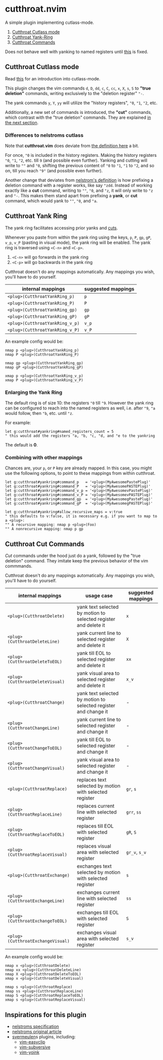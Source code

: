 # cutthroat.nvim

A simple plugin implementing cutlass-mode.

1. [Cutthroat Cutlass mode](#cutthroat-cutlass-mode)
1. [Cutthroat Yank-Ring](#cutthroat-yank-ring)
1. [Cutthroat Commands](#cutthroat-cut-commands)

Does not behave well with yanking to named registers until [this](https://github.com/neovim/neovim/issues/10225) is fixed.

## Cutthroat Cutlass mode

Read [this](https://github.com/nelstrom/vim-cutlass) for an introduction
into cutlass-mode.

This plugin changes the vim commands `d`, `D`, `dd`, `c`, `C`, `cc`, `x`, `X`, `s`, `S`
to **"true deletion"** commands, writing exclusively to the "deletion register" `"-`.

The yank commands `y`, `Y`, `yy` will utilize the "history registers", `"0`, `"1`, `"2`, etc.

Additionally, a new set of commands is introduced, the **"cut"** commands, which contrast with
the "true deletion" commands. They are explained [in the next section](#cutthroat-cut-commands).

### Differences to nelstroms cutlass

Note that **cutthroat.vim** does deviate from [the definition here](https://github.com/nelstrom/vim-cutlass) a bit.

For once, `"0` is included in the history registers. Making the history
registers `"0`, `"1`, `"2`, etc. till `9` (and possible even further).
Yanking and cutting will write to `""` and `"0`, shifting the previous content of
`"0` to `"1`, `"1` to `"2`, and so on, till you reach `"9"` (and possible even further).

Another change that deviates from [nelstrom's definition](https://github.com/nelstrom/vim-cutlass#redefining-vims-registers)
is how prefixing a deletion command with a register works,
like say `"zdd`. Instead of working exactly like a **cut** command, writing
to `""`, `"0`, and `"z`, it will only write to `"z` and `"-`.
This makes them stand apart from prefixing a **yank**, or **cut** command,
which would yank to `""`, `"0`, and `"a`.

## Cutthroat Yank Ring

The yank ring facilitates accessing prior yanks and [cuts](cutthroat-cut-commands).

Whenever you paste from within the yank ring using the keys, `p`, `P`, `gp`, `gP`, `v_p`, `v_P` (pasting in visual mode),
the yank ring will be enabled. The yank ring is traversed using `<C-n>` and `<C-p>`.

1. `<C-n>` will go forwards in the yank ring
1. `<C-p>` will go backwards in the yank ring

Cutthroat doesn't do any mappings automatically. Any mappings you
wish, you'll have to do yourself.

| internal mappings               | suggested mappings |
| ------------------------------- | ------------------ |
| `<plug>(CutthroatYankRing_p)`   | `p`                |
| `<plug>(CutthroatYankRing_P)`   | `P`                |
| `<plug>(CutthroatYankRing_gp)`  | `gp`               |
| `<plug>(CutthroatYankRing_gP)`  | `gP`               |
| `<plug>(CutthroatYankRing_v_p)` | `v_p`              |
| `<plug>(CutthroatYankRing_v_P)` | `v_P`              |

An example config would be:

```vim
nmap p <plug>(CutthroatYankRing_p)
nmap P <plug>(CutthroatYankRing_P)

nmap gp <plug>(CutthroatYankRing_gp)
nmap gP <plug>(CutthroatYankRing_gP)

xmap p <plug>(CutthroatYankRing_v_p)
xmap P <plug>(CutthroatYankRing_v_P)
```

### Enlarging the Yank Ring

The default ring is of size 10: the registers `"0` till `"9`. However the yank ring
can be configured to reach into the named registers as well, i.e. after `"9`, `"a`
would follow, then `"b`, etc. until `"z`.

For example:

```vim
let g:cutthroat#yankring#named_registers_count = 5
" this would add the registers "a, "b, "c, "d, and "e to the yankring
```

The default is **0**.

### Combining with other mappings

Chances are, your `p`, or `P` key are already mapped. In this case, you
might use the following options, to point to these mappings from within cutthroat.

```vim
let g:cutthroat#yankring#command_p   = '<plug>(MyAwesomePastePlug)'
let g:cutthroat#yankring#command_P   = '<plug>(MyAwesomePASTEPlug)'
let g:cutthroat#yankring#command_v_p = '<plug>(MyAwesomevPastePlug)'
let g:cutthroat#yankring#command_v_P = '<plug>(MyAwesomevPASTEPlug)'
let g:cutthroat#yankring#command_gp  = '<plug>(MyAwesomegPastePlug)'
let g:cutthroat#yankring#command_gP  = '<plug>(MyAwesomegPASTEPlug)'

let g:cutthroat#yankring#allow_recursive_maps = v:true
" this defaults to v:false, it is necessary e.g. if you want to map to a <plug>:
"" A recursive mapping: nmap p <plug>(Foo)
"" A nonrecursive mapping: nmap p gp
```

## Cutthroat Cut Commands

*Cut* commands under the hood just do a yank, followed by the
"true deletion" command.  They imitate keep the previous behavior
of the vim commmands.

Cutthroat doesn't do any mappings automatically. Any mappings you
wish, you'll have to do yourself.

| internal mappings                 | usage case                                                      | suggested mappings
| --------------------------------- | --------------------------------------------------------------- | ------------------ |
| `<plug>(CutthroatDelete)`         | yank text selected by motion to selected register and delete it | `x`                |
| `<plug>(CutthroatDeleteLine)`     | yank current line to selected register and delete it            | `X`                |
| `<plug>(CutthroatDeleteToEOL)`    | yank till EOL to selected register and delete it                | `xx`               |
| `<plug>(CutthroatDeleteVisual)`   | yank visual area to selected register and delete it             | `x_v`              |
| `<plug>(CutthroatChange)`         | yank text selected by motion to selected register and change it | -                  |
| `<plug>(CutthroatChangeLine)`     | yank current line to selected register and change it            | -                  |
| `<plug>(CutthroatChangeToEOL)`    | yank till EOL to selected register and change it                | -                  |
| `<plug>(CutthroatChangeVisual)`   | yank visual area to selected register and change it             | -                  |
| `<plug>(CutthroatReplace)`        | replaces text selected by motion with selected register         | `gr`, `s`          |
| `<plug>(CutthroatReplaceLine)`    | replaces current line with selected register                    | `grr`, `ss`        |
| `<plug>(CutthroatReplaceToEOL)`   | replaces till EOL with selected register                        | `gR`, `S`          |
| `<plug>(CutthroatReplaceVisual)`  | replaces visual area with selected register                     | `gr_v`, `s_v`      |
| `<plug>(CutthroatExchange)`       | exchanges text selected by motion with selected register        | `s`                |
| `<plug>(CutthroatExchangeLine)`   | exchanges current line with selected register                   | `ss`               |
| `<plug>(CutthroatExchangeToEOL)`  | exchanges till EOL with selected register                       | `S`                |
| `<plug>(CutthroatExchangeVisual)` | exchanges visual area with selected register                    | `s_v`              |

An example config would be:

```vim
nmap x <plug>(CutthroatDelete)
nmap xx <plug>(CutthroatDeleteLine)
nmap X <plug>(CutthroatDeleteToEOL)
xmap x <plug>(CutthroatDeleteVisual)

nmap s <plug>(CutthroatReplace)
nmap ss <plug>(CutthroatReplaceLine)
nmap S <plug>(CutthroatReplaceToEOL)
xmap s <plug>(CutthroatReplaceVisual)
```

## Inspirations for this plugin

* [nelstroms specification](https://github.com/nelstrom/vim-cutlass)
* [nelstroms original article](http://vimcasts.org/blog/2013/11/registers-the-good-the-bad-and-the-ugly-parts/)
* [svermeulen](https://github.com/svermeulen)s plugins, including:
  * [vim-easyclip](https://github.com/svermeulen/vim-easyclip)
  * [vim-subversive](https://github.com/svermeulen/vim-subversive)
  * [vim-yoink](https://github.com/svermeulen/vim-yoink)
